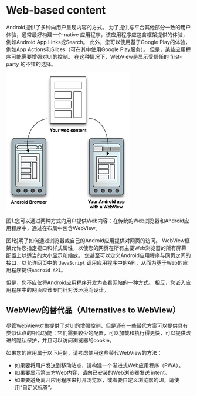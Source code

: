 # Web-based content

Android提供了多种向用户呈现内容的方式。 为了提供与平台其他部分一致的用户体验，通常最好构建一个 native 应用程序，该应用程序应包含框架提供的体验，例如Android App Links或Search。 此外，您可以使用基于Google Play的体验，例如App Actions和Slices（可在其中使用Google Play服务）。 但是，某些应用程序可能需要增强对UI的控制。 在这种情况下，WebView是显示受信任的 first-party  的不错的选择。

![](imgs/webapps.png)

图1.您可以通过两种方式向用户提供Web内容：在传统的Web浏览器和Android应用程序中，通过在布局中包含WebView。

图1说明了如何通过浏览器或自己的Android应用提供对网页的访问。 WebView框架允许您指定视口和样式属性，以使您的网页在所有主要Web浏览器的所有屏幕配置上以适当的大小显示和缩放。 您甚至可以定义Android应用程序与网页之间的接口，以允许网页中的 `JavaScript` 调用应用程序中的API，从而为基于Web的应用程序提供`Android API`。

但是，您不应仅将Android应用程序开发为查看网站的一种方式。 相反，您嵌入应用程序中的网页应该专门针对该环境而设计。

## WebView的替代品（Alternatives to WebView）

尽管WebView对象提供了对UI的增强控制，但是还有一些替代方案可以提供具有类似优点的相似功能：它们需要较少的配置，可以加载和执行得更快，可以提供改进的隐私保护，并且可以访问浏览器的cookie。

如果您的应用属于以下用例，请考虑使用这些替代WebView的方法：

* 如果要将用户发送到移动站点，请构建一个渐进式Web应用程序（PWA）。
* 如果要显示第三方Web内容，请向已安装的Web浏览器发送 intent。
* 如果要避免离开应用程序来打开浏览器，或者要自定义浏览器的UI，请使用“自定义标签”。

